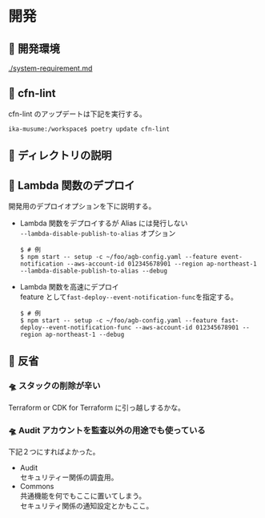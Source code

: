 # 開発

## 🚀 開発環境

[./system-requirement.md](./system-requirement.md)

## 🚀 cfn-lint

cfn-lint のアップデートは下記を実行する。

```shell
ika-musume:/workspace$ poetry update cfn-lint
```

## 🚀 ディレクトリの説明

## 🚀 Lambda 関数のデプロイ

開発用のデプロイオプションを下に説明する。

- Lambda 関数をデプロイするが Alias には発行しない  
  `--lambda-disable-publish-to-alias` オプション

  ```shell
  $ # 例
  $ npm start -- setup -c ~/foo/agb-config.yaml --feature event-notification --aws-account-id 012345678901 --region ap-northeast-1 --lambda-disable-publish-to-alias --debug
  ```

- Lambda 関数を高速にデプロイ  
  feature として`fast-deploy--event-notification-func`を指定する。

  ```shell
  $ # 例
  $ npm start -- setup -c ~/foo/agb-config.yaml --feature fast-deploy--event-notification-func --aws-account-id 012345678901 --region ap-northeast-1 --debug
  ```

## 🚀 反省

### 🛸 スタックの削除が辛い

Terraform or CDK for Terraform に引っ越しするかな。

### 🛸 Audit アカウントを監査以外の用途でも使っている

下記２つにすればよかった。

- Audit  
   セキュリティー関係の調査用。
- Commons  
   共通機能を何でもここに置いてしまう。  
   セキュリティ関係の通知設定とかもここ。

